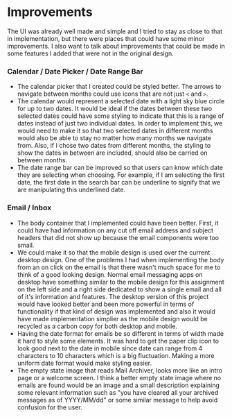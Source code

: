 # Improvements

The UI was already well made and simple and I tried to stay as close to that in implementation, but there were places that could have some minor improvements. I also want to talk about improvements that could be made in some features I added that were not in the original design.

### Calendar / Date Picker / Date Range Bar

- The calendar picker that I created could be styled better. The arrows to navigate between months could use icons that are not just `<` and `>`.
- The calendar would represent a selected date with a light sky blue circle for up to two dates. It would be ideal if the dates between these two selected dates could have some styling to indicate that this is a range of dates instead of just two individual dates. In order to implement this, we would need to make it so that two selected dates in different months would also be able to stay no matter how many months we navigate from. Also, if I chose two dates from different months, the styling to show the dates in between are included, should also be carried on between months.
- The date range bar can be improved so that users can know which date they are selecting when choosing. For example, if I am selecting the first date, the first date in the search bar can be underline to signify that we are manipulating this underlined date.

### Email / Inbox

- The body container that I implemented could have been better. First, it could have had information on any cut off email address and subject headers that did not show up because the email components were too small.
- We could make it so that the mobile design is used over the current desktop design. One of the problems I had when implementing the body from an on click on the email is that there wasn't much space for me to think of a good looking design. Normal email messaging apps on desktop have something similar to the mobile design for this assignment on the left side and a right side dedicated to show a single email and all of it's information and features. The desktop version of this project would have looked better and been more powerful in terms of functionality if that kind of design was implemented and also it would have made implementation simplier as the mobile design would be recycled as a carbon copy for both desktop and mobile.
- Having the date format for emails be so different in terms of width made it hard to style some elements. It was hard to get the paper clip icon to look good next to the date in mobile since date can range from 4 characters to 10 characters which is a big fluctuation. Making a more uniform date format would make styling easier.
- The empty state image that reads Mail Archiver, looks more like an intro page or a welcome screen. I think a better empty state image where no emails are found would be an image and a small description explaining some relevant information such as "you have cleared all your archived messages as of YYYY/MM/dd" or some similar message to help avoid confusion for the user.
